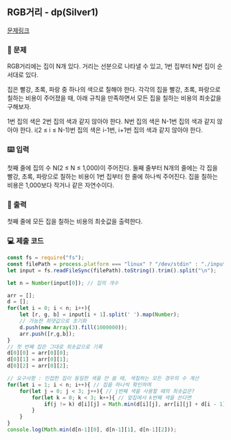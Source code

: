 ## RGB거리 - dp(Silver1)

[문제링크](https://www.acmicpc.net/problem/10844)

### 🙏 문제
RGB거리에는 집이 N개 있다. 거리는 선분으로 나타낼 수 있고, 1번 집부터 N번 집이 순서대로 있다.

집은 빨강, 초록, 파랑 중 하나의 색으로 칠해야 한다. 각각의 집을 빨강, 초록, 파랑으로 칠하는 비용이 주어졌을 때, 아래 규칙을 만족하면서 모든 집을 칠하는 비용의 최솟값을 구해보자.

1번 집의 색은 2번 집의 색과 같지 않아야 한다.
N번 집의 색은 N-1번 집의 색과 같지 않아야 한다.
i(2 ≤ i ≤ N-1)번 집의 색은 i-1번, i+1번 집의 색과 같지 않아야 한다.

### ⌨️ 입력
첫째 줄에 집의 수 N(2 ≤ N ≤ 1,000)이 주어진다. 둘째 줄부터 N개의 줄에는 각 집을 빨강, 초록, 파랑으로 칠하는 비용이 1번 집부터 한 줄에 하나씩 주어진다. 집을 칠하는 비용은 1,000보다 작거나 같은 자연수이다.

### 🎨 출력
첫째 줄에 모든 집을 칠하는 비용의 최솟값을 출력한다.

### 💻 제출 코드

```javascript
const fs = require("fs");
const filePath = process.platform === "linux" ? "/dev/stdin" : "./input.txt";
let input = fs.readFileSync(filePath).toString().trim().split("\n");

let n = Number(input[0]); // 집의 개수

arr = [];
d = [];
for(let i = 0; i < n; i++){
    let [r, g, b] = input[i + 1].split(' ').map(Number);
    // 가능한 최댓값으로 초기화
    d.push(new Array(3).fill(1000000));
    arr.push([r,g,b]);
}
// 첫 번째 집은 그대로 최솟값으로 기록
d[0][0] = arr[0][0];
d[0][1] = arr[0][1];
d[0][2] = arr[0][2];

// 요구사항 : 인접한 집이 동일한 색을 안 쓸 때, 색칠하는 모든 경우의 수 계산
for(let i = 1; i < n; i++){ // 집을 하나씩 확인하며
    for(let j = 0; j < 3; j++){ // j번째 색을 사용할 때의 최솟값은?
        for(let k = 0; k < 3; k++){ // 앞집에서 k번째 색을 쓴다면
            if(j != k) d[i][j] = Math.min(d[i][j], arr[i][j] + d[i - 1][k]);
        }
    }
}
console.log(Math.min(d[n-1][0], d[n-1][1], d[n-1][2]));

```
